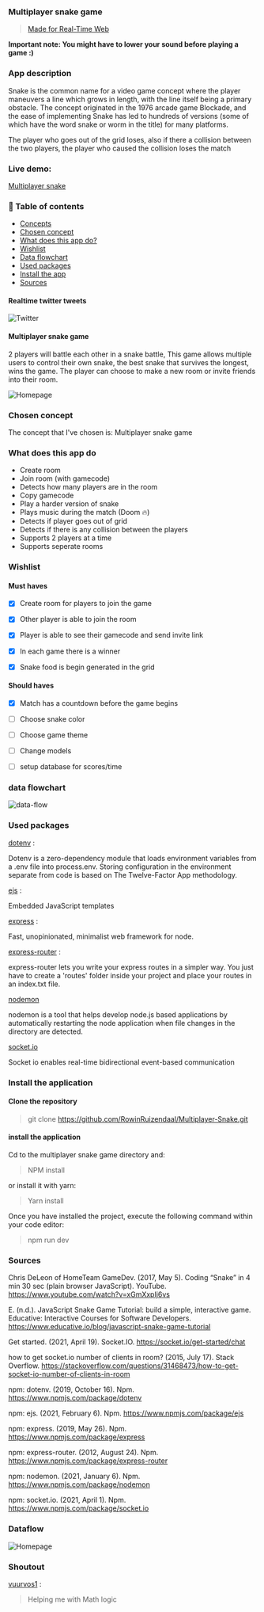 ### Multiplayer snake game

> [Made for Real-Time Web](https://github.com/cmda-minor-web/real-time-web-2021)


**Important note: You might have to lower your sound before playing a game :)**

### App description

Snake is the common name for a video game concept where the player maneuvers a line which grows in length, with the line itself being a primary obstacle. The concept originated in the 1976 arcade game Blockade, and the ease of implementing Snake has led to hundreds of versions (some of which have the word snake or worm in the title) for many platforms.

The player who goes out of the grid loses, also if there a collision between the two players, the player who caused the collision loses the match


### Live demo:

[Multiplayer snake](https://realtime-web.herokuapp.com/)



### :pushpin: Table of contents

- [Concepts](#Concept-&-sketches)
- [Chosen concept](#Chosen-concept)
- [What does this app do?](#What-does-this-app-do)
- [Wishlist](#Wishlist)
- [Data flowchart](#data=flowchart)
- [Used packages](#Used-packages)
- [Install the app](#Install-the-application)
- [Sources](#Sources)


#### Realtime twitter tweets

![Twitter](https://raw.githubusercontent.com/RowinRuizendaal/real-time-web-2021/feature/individual-project/img/twitter.jpg)


#### Multiplayer snake game

2 players will battle each other in a snake battle, This game allows multiple users to control their own snake, the best snake that survives the longest, wins the game. The player can choose to make a new room or invite friends into their room.

![Homepage](https://raw.githubusercontent.com/RowinRuizendaal/real-time-web-2021/feature/individual-project/img/snake.png)


### Chosen concept


The concept that I've chosen is: Multiplayer snake game


### What does this app do

- Create room
- Join room (with gamecode)
- Detects how many players are in the room
- Copy gamecode
- Play a harder version of snake
- Plays music during the match (Doom :fire:)
- Detects if player goes out of grid
- Detects if there is any collision between the players
- Supports 2 players at a time
- Supports seperate rooms


### Wishlist

#### Must haves
- [x] Create room for players to join the game
- [x] Other player is able to join the room
- [x] Player is able to see their gamecode and send invite link
- [x] In each game there is a winner
- [x] Snake food is begin generated in the grid



#### Should haves

- [x] Match has a countdown before the game begins
- [ ] Choose snake color
- [ ] Choose game theme
- [ ] Change models
- [ ] setup database for scores/time


### data flowchart

![data-flow](https://raw.githubusercontent.com/RowinRuizendaal/real-time-web-2021/feature/individual-project/img/dataflow.png)


### Used packages

[dotenv](https://www.npmjs.com/package/dotenv) : 

Dotenv is a zero-dependency module that loads environment variables from a .env file into process.env. Storing configuration in the environment separate from code is based on The Twelve-Factor App methodology.

[ejs](https://www.npmjs.com/package/ejs) : 

Embedded JavaScript templates

[express](https://www.npmjs.com/package/express) :

Fast, unopinionated, minimalist web framework for node.

[express-router](https://www.npmjs.com/package/express-router) : 

express-router lets you write your express routes in a simpler way. You just have to create a 'routes' folder inside your project and place your routes in an index.txt file.

[nodemon](https://www.npmjs.com/package/nodemon)

nodemon is a tool that helps develop node.js based applications by automatically restarting the node application when file changes in the directory are detected.

[socket.io](https://www.npmjs.com/package/socket.io)

Socket io enables real-time bidirectional event-based communication


### Install the application

#### Clone the repository

> git clone https://github.com/RowinRuizendaal/Multiplayer-Snake.git

#### install the application

Cd to the multiplayer snake game directory and:

> NPM install

or install it with yarn:

> Yarn install

Once you have installed the project, execute the following command within your code editor:

> npm run dev






### Sources

Chris DeLeon of HomeTeam GameDev. (2017, May 5). Coding “Snake” in 4 min 30 sec (plain browser JavaScript). YouTube. https://www.youtube.com/watch?v=xGmXxpIj6vs

E. (n.d.). JavaScript Snake Game Tutorial: build a simple, interactive game. Educative: Interactive Courses for Software Developers. https://www.educative.io/blog/javascript-snake-game-tutorial

Get started. (2021, April 19). Socket.IO. https://socket.io/get-started/chat

how to get socket.io number of clients in room? (2015, July 17). Stack Overflow. https://stackoverflow.com/questions/31468473/how-to-get-socket-io-number-of-clients-in-room


npm: dotenv. (2019, October 16). Npm. https://www.npmjs.com/package/dotenv

npm: ejs. (2021, February 6). Npm. https://www.npmjs.com/package/ejs

npm: express. (2019, May 26). Npm. https://www.npmjs.com/package/express

npm: express-router. (2012, August 24). Npm. https://www.npmjs.com/package/express-router

npm: nodemon. (2021, January 6). Npm. https://www.npmjs.com/package/nodemon

npm: socket.io. (2021, April 1). Npm. https://www.npmjs.com/package/socket.io


### Dataflow

![Homepage](https://raw.githubusercontent.com/RowinRuizendaal/real-time-web-2021/feature/individual-project/img/flow.png)




### Shoutout

[vuurvos1](https://github.com/vuurvos1) :

> Helping me with Math logic

